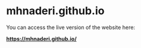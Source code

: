 # mhnaderi.github.io

You can access the live version of the website here:

**https://mhnaderi.github.io/**
